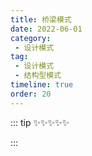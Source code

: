 ```yaml
---
title: 桥梁模式
date: 2022-06-01
category:
 - 设计模式
tag: 
 - 设计模式
 - 结构型模式
timeline: true
order: 20
---
```


::: tip ✨✨✨✨✨

:::

<!-- more -->
